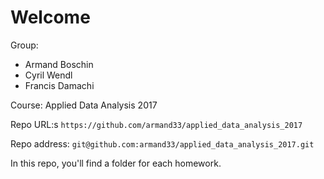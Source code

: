 # Welcome
Group:
- Armand Boschin
- Cyril Wendl
- Francis Damachi

Course: Applied Data Analysis 2017

Repo URL:s `https://github.com/armand33/applied_data_analysis_2017`

Repo address: `git@github.com:armand33/applied_data_analysis_2017.git`

In this repo, you'll find a folder for each homework.
